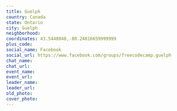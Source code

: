 ```yaml
---
title: Guelph
country: Canada
state: Ontario
city: Guelph
neighborhood: 
coordinates: 43.5448048,-80.24816659999999
plus_code:
social_name: Facebook
social_url: https://www.facebook.com/groups/freecodecamp.guelph
chat_name:
chat_url:
event_name:
event_url:
leader_name:
leader_url:
old_photo: 
cover_photo:
---
```

